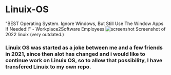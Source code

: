 # Linuix-OS
"BEST Operating System. Ignore Windows, But Still Use The Window Apps If Needed!!" - Workplace2Software Employees
![screenshot](https://user-images.githubusercontent.com/83787150/154386068-9d17b9bd-86d3-4276-8a8c-eaf690e32824.png)
Screenshot of 2022 linuix (very outdated.)

### Linuix OS was started as a joke between me and a few friends in 2021, since then alot has changed and i would like to continue work on Linuix OS, so to allow that possibility, I have transfered Linuix to my own repo.

